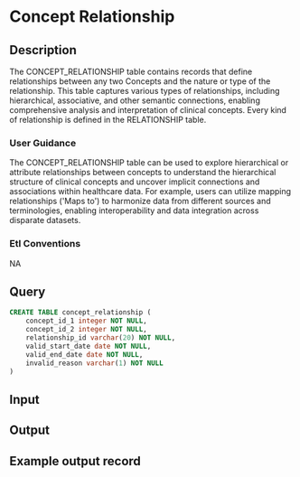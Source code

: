 <!---->

# Concept Relationship

## Description
The CONCEPT_RELATIONSHIP table contains records that define relationships between any two Concepts and the nature or type of the relationship. This table captures various types of relationships, including hierarchical, associative, and other semantic connections, enabling comprehensive analysis and interpretation of clinical concepts. Every kind of relationship is defined in the RELATIONSHIP table.

### User Guidance
The CONCEPT_RELATIONSHIP table can be used to explore hierarchical or attribute relationships between concepts to understand the hierarchical structure of clinical concepts and uncover implicit connections and associations within healthcare data. For example, users can utilize mapping relationships ('Maps to') to harmonize data from different sources and terminologies, enabling interoperability and data integration across disparate datasets.

### Etl Conventions
NA

## Query
```sql
CREATE TABLE concept_relationship (
	concept_id_1 integer NOT NULL,
	concept_id_2 integer NOT NULL,
	relationship_id varchar(20) NOT NULL,
	valid_start_date date NOT NULL,
	valid_end_date date NOT NULL,
	invalid_reason varchar(1) NOT NULL
)
```

## Input


## Output


## Example output record


